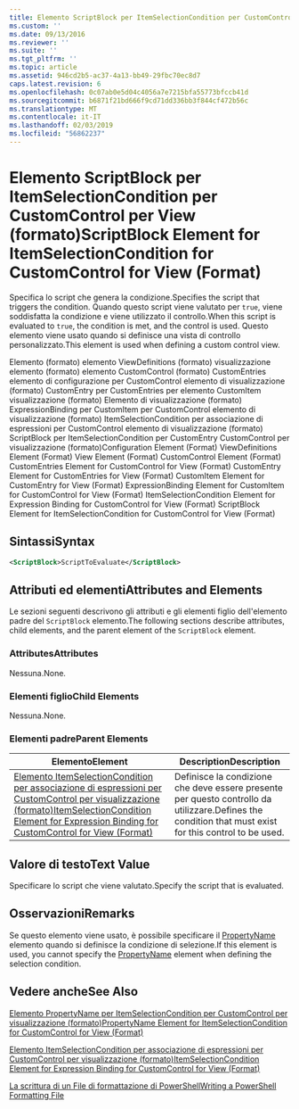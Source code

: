 ```yaml
---
title: Elemento ScriptBlock per ItemSelectionCondition per CustomControl per visualizzazione (formato) | Microsoft Docs
ms.custom: ''
ms.date: 09/13/2016
ms.reviewer: ''
ms.suite: ''
ms.tgt_pltfrm: ''
ms.topic: article
ms.assetid: 946cd2b5-ac37-4a13-bb49-29fbc70ec8d7
caps.latest.revision: 6
ms.openlocfilehash: 0c07ab0e5d04c4056a7e7215bfa55773bfccb41d
ms.sourcegitcommit: b6871f21bd666f9cd71dd336bb3f844cf472b56c
ms.translationtype: MT
ms.contentlocale: it-IT
ms.lasthandoff: 02/03/2019
ms.locfileid: "56862237"
---
```

# <a name="scriptblock-element-for-itemselectioncondition-for-customcontrol-for-view-format"></a><span data-ttu-id="9084e-102">Elemento ScriptBlock per ItemSelectionCondition per CustomControl per View (formato)</span><span class="sxs-lookup"><span data-stu-id="9084e-102">ScriptBlock Element for ItemSelectionCondition for CustomControl for View (Format)</span></span>

<span data-ttu-id="9084e-103">Specifica lo script che genera la condizione.</span><span class="sxs-lookup"><span data-stu-id="9084e-103">Specifies the script that triggers the condition.</span></span> <span data-ttu-id="9084e-104">Quando questo script viene valutato per `true`, viene soddisfatta la condizione e viene utilizzato il controllo.</span><span class="sxs-lookup"><span data-stu-id="9084e-104">When this script is evaluated to `true`, the condition is met, and the control is used.</span></span> <span data-ttu-id="9084e-105">Questo elemento viene usato quando si definisce una vista di controllo personalizzato.</span><span class="sxs-lookup"><span data-stu-id="9084e-105">This element is used when defining a custom control view.</span></span>

<span data-ttu-id="9084e-106">Elemento (formato) elemento ViewDefinitions (formato) visualizzazione elemento (formato) elemento CustomControl (formato) CustomEntries elemento di configurazione per CustomControl elemento di visualizzazione (formato) CustomEntry per CustomEntries per elemento CustomItem visualizzazione (formato) Elemento di visualizzazione (formato) ExpressionBinding per CustomItem per CustomControl elemento di visualizzazione (formato) ItemSelectionCondition per associazione di espressioni per CustomControl elemento di visualizzazione (formato) ScriptBlock per ItemSelectionCondition per CustomEntry CustomControl per visualizzazione (formato)</span><span class="sxs-lookup"><span data-stu-id="9084e-106">Configuration Element (Format) ViewDefinitions Element (Format) View Element (Format) CustomControl Element (Format) CustomEntries Element for CustomControl for View (Format) CustomEntry Element for CustomEntries for View (Format) CustomItem Element for CustomEntry for View (Format) ExpressionBinding Element for CustomItem for CustomControl for View (Format) ItemSelectionCondition Element for Expression Binding for CustomControl for View (Format) ScriptBlock Element for ItemSelectionCondition for CustomControl for View (Format)</span></span>

## <a name="syntax"></a><span data-ttu-id="9084e-107">Sintassi</span><span class="sxs-lookup"><span data-stu-id="9084e-107">Syntax</span></span>

```xml
<ScriptBlock>ScriptToEvaluate</ScriptBlock>
```

## <a name="attributes-and-elements"></a><span data-ttu-id="9084e-108">Attributi ed elementi</span><span class="sxs-lookup"><span data-stu-id="9084e-108">Attributes and Elements</span></span>

<span data-ttu-id="9084e-109">Le sezioni seguenti descrivono gli attributi e gli elementi figlio dell'elemento padre del `ScriptBlock` elemento.</span><span class="sxs-lookup"><span data-stu-id="9084e-109">The following sections describe attributes, child elements, and the parent element of the `ScriptBlock` element.</span></span>

### <a name="attributes"></a><span data-ttu-id="9084e-110">Attributes</span><span class="sxs-lookup"><span data-stu-id="9084e-110">Attributes</span></span>

<span data-ttu-id="9084e-111">Nessuna.</span><span class="sxs-lookup"><span data-stu-id="9084e-111">None.</span></span>

### <a name="child-elements"></a><span data-ttu-id="9084e-112">Elementi figlio</span><span class="sxs-lookup"><span data-stu-id="9084e-112">Child Elements</span></span>

<span data-ttu-id="9084e-113">Nessuna.</span><span class="sxs-lookup"><span data-stu-id="9084e-113">None.</span></span>

### <a name="parent-elements"></a><span data-ttu-id="9084e-114">Elementi padre</span><span class="sxs-lookup"><span data-stu-id="9084e-114">Parent Elements</span></span>

|<span data-ttu-id="9084e-115">Elemento</span><span class="sxs-lookup"><span data-stu-id="9084e-115">Element</span></span>|<span data-ttu-id="9084e-116">Description</span><span class="sxs-lookup"><span data-stu-id="9084e-116">Description</span></span>|
|-------------|-----------------|
|[<span data-ttu-id="9084e-117">Elemento ItemSelectionCondition per associazione di espressioni per CustomControl per visualizzazione (formato)</span><span class="sxs-lookup"><span data-stu-id="9084e-117">ItemSelectionCondition Element for Expression Binding for CustomControl for View (Format)</span></span>](./itemselectioncondition-element-for-expressionbinding-for-customcontrol-format.md)|<span data-ttu-id="9084e-118">Definisce la condizione che deve essere presente per questo controllo da utilizzare.</span><span class="sxs-lookup"><span data-stu-id="9084e-118">Defines the condition that must exist for this control to be used.</span></span>|

## <a name="text-value"></a><span data-ttu-id="9084e-119">Valore di testo</span><span class="sxs-lookup"><span data-stu-id="9084e-119">Text Value</span></span>

<span data-ttu-id="9084e-120">Specificare lo script che viene valutato.</span><span class="sxs-lookup"><span data-stu-id="9084e-120">Specify the script that is evaluated.</span></span>

## <a name="remarks"></a><span data-ttu-id="9084e-121">Osservazioni</span><span class="sxs-lookup"><span data-stu-id="9084e-121">Remarks</span></span>

<span data-ttu-id="9084e-122">Se questo elemento viene usato, è possibile specificare il [PropertyName](./propertyname-element-for-itemselectioncondition-for-customcontrol-for-view-format.md) elemento quando si definisce la condizione di selezione.</span><span class="sxs-lookup"><span data-stu-id="9084e-122">If this element is used, you cannot specify the [PropertyName](./propertyname-element-for-itemselectioncondition-for-customcontrol-for-view-format.md) element when defining the selection condition.</span></span>

## <a name="see-also"></a><span data-ttu-id="9084e-123">Vedere anche</span><span class="sxs-lookup"><span data-stu-id="9084e-123">See Also</span></span>

[<span data-ttu-id="9084e-124">Elemento PropertyName per ItemSelectionCondition per CustomControl per visualizzazione (formato)</span><span class="sxs-lookup"><span data-stu-id="9084e-124">PropertyName Element for ItemSelectionCondition for CustomControl for View (Format)</span></span>](./propertyname-element-for-itemselectioncondition-for-customcontrol-for-view-format.md)

[<span data-ttu-id="9084e-125">Elemento ItemSelectionCondition per associazione di espressioni per CustomControl per visualizzazione (formato)</span><span class="sxs-lookup"><span data-stu-id="9084e-125">ItemSelectionCondition Element for Expression Binding for CustomControl for View (Format)</span></span>](./itemselectioncondition-element-for-expressionbinding-for-customcontrol-format.md)

[<span data-ttu-id="9084e-126">La scrittura di un File di formattazione di PowerShell</span><span class="sxs-lookup"><span data-stu-id="9084e-126">Writing a PowerShell Formatting File</span></span>](./writing-a-powershell-formatting-file.md)
